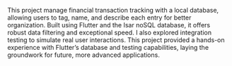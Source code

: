 This project manage financial transaction tracking with a local database, allowing users to tag, name, and describe each entry for better organization.
Built using Flutter and the Isar noSQL database, it offers robust data filtering and exceptional speed. I also explored integration testing to simulate real user interactions. This project provided a hands-on experience with Flutter’s database and testing capabilities, laying the groundwork for future, more advanced applications.